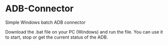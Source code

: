 # ADB-Connector
Simple Windows batch ADB connector

Download the .bat file on your PC (Windows) and run the file.
You can use it to start, stop or get the current status of the ADB.
